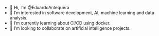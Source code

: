 - 👋 Hi, I’m @EduardoAntequera
- 👀 I’m interested in software development, AI, machine learning and data analysis.
- 🌱 I’m currently learning about CI/CD using docker.
- 💞️ I’m looking to collaborate on artificial intelligence projects.

<!---
EduardoAntequera/EduardoAntequera is a ✨ special ✨ repository because its `README.md` (this file) appears on your GitHub profile.
You can click the Preview link to take a look at your changes.
--->
